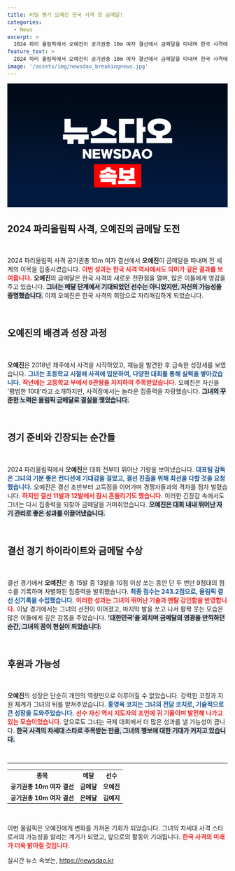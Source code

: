 ```yaml
---
title: 비밀 병기 오예진 한국 사격 첫 금메달!
categories:
  - News
excerpt: >
  2024 파리 올림픽에서 오예진이 공기권총 10m 여자 결선에서 금메달을 따내며 한국 사격에 감격의 순간을 안겼다. 메달 기대주가 아니었던 그녀가 신기록을 경신하며 첫 올림픽에 큰 이변을 만들어냈다.
feature_text: >
  2024 파리 올림픽에서 오예진이 공기권총 10m 여자 결선에서 금메달을 따내며 한국 사격에 감격의 순간을 안겼다. 메달 기대주가 아니었던 그녀가 신기록을 경신하며 첫 올림픽에 큰 이변을 만들어냈다.
image: '/assets/img/newsdao_breakingnews.jpg'
---
```


<p><img src="/assets/img/newsdao_breakingnews.jpg" alt="ontimetimes 속보" /></p>

<h2 data-ke-size="size26">2024 파리올림픽 사격, 오예진의 금메달 도전</h2>

<p data-ke-size="size16">&nbsp;</p>

<p>2024 파리올림픽 사격 공기권총 10m 여자 결선에서 <strong>오예진</strong>이 금메달을 따내며 전 세계의 이목을 집중시켰습니다. <b><span style="color: #ee2323;">이번 성과는 한국 사격 역사에서도 의미가 깊은 결과를 보여줍니다.</span></b> <strong>오예진</strong>의 금메달은 한국 사격의 새로운 전환점을 열며, 많은 이들에게 영감을 주고 있습니다. <b><span style="background-color: #21538527;">그녀는 메달 단계에서 기대되었던 선수는 아니었지만, 자신의 가능성을 증명했습니다.</span></b> 이제 오예진은 한국 사격의 희망으로 자리매김하게 되었습니다.</p>

<p data-ke-size="size16">&nbsp;</p>

<h2 data-ke-size="size26">오예진의 배경과 성장 과정</h2>

<p data-ke-size="size16">&nbsp;</p>

<p><strong>오예진</strong>은 2018년 제주에서 사격을 시작하였고, 재능을 발견한 후 급속한 성장세를 보였습니다. <b><span style="color: #1a5490;">그녀는 초등학교 시절에 사격에 입문하여, 다양한 대회를 통해 실력을 쌓아갔습니다.</span></b> <b><span style="color: #ee2323;">작년에는 고등학교 부에서 9관왕을 차지하여 주목받았습니다.</span></b> 오예진은 자신을 '평범한 10대'라고 소개하지만, 사격장에서는 놀라운 집중력을 자랑했습니다. <b><span style="background-color: #21538527;">그녀의 꾸준한 노력은 올림픽 금메달로 결실을 맺었습니다.</span></b></p>

<p data-ke-size="size16">&nbsp;</p>

<h2 data-ke-size="size26">경기 준비와 긴장되는 순간들</h2>

<p data-ke-size="size16">&nbsp;</p>

<p>2024 파리올림픽에서 <strong>오예진</strong>은 대회 전부터 뛰어난 기량을 보여냈습니다. <b><span style="color: #1a5490;">대표팀 감독은 그녀의 기분 좋은 컨디션에 기대감을 걸었고, 결선 진출을 위해 최선을 다할 것을 요청했습니다.</span></b> 오예진은 결선 초반부터 고득점을 이어가며 경쟁자들과의 격차를 점차 벌렸습니다. <b><span style="color: #ee2323;">하지만 결선 11발과 12발에서 잠시 흔들리기도 했습니다.</span></b> 이러한 긴장감 속에서도 그녀는 다시 집중력을 되찾아 금메달을 거머쥐었습니다. <b><span style="background-color: #21538527;">오예진은 대회 내내 뛰어난 자기 관리로 좋은 성과를 이끌어냈습니다.</span></b></p>

<p data-ke-size="size16">&nbsp;</p>

<h2 data-ke-size="size26">결선 경기 하이라이트와 금메달 수상</h2>

<p data-ke-size="size16">&nbsp;</p>

<p>결선 경기에서 <strong>오예진</strong>은 총 15발 중 13발을 10점 이상 쏘는 동안 단 두 번만 9점대의 점수를 기록하며 차별화된 집중력을 발휘했습니다. <b><span style="color: #1a5490;">최종 점수는 243.2점으로, 올림픽 결선 신기록을 수립했습니다.</span></b> <b><span style="color: #ee2323;">이러한 성과는 그녀의 뛰어난 기술과 멘탈 강인함을 반영합니다.</span></b> 이날 경기에서는 그녀의 선전이 이어졌고, 마지막 발을 쏘고 나서 활짝 웃는 모습은 많은 이들에게 깊은 감동을 주었습니다. <b><span style="background-color: #21538527;">'대한민국'을 외치며 금메달의 영광을 만끽하던 순간, 그녀의 꿈이 현실이 되었습니다.</span></b></p>

<p data-ke-size="size16">&nbsp;</p>

<h2 data-ke-size="size26">후원과 가능성</h2>

<p data-ke-size="size16">&nbsp;</p>

<p><strong>오예진</strong>의 성장은 단순히 개인의 역량만으로 이루어질 수 없었습니다. 강력한 코칭과 지원 체계가 그녀의 뒤를 받쳐주었습니다. <b><span style="color: #1a5490;">홍영옥 코치는 그녀의 전담 코치로, 기술적으로 큰 성장을 도와주었습니다.</span></b> <b><span style="color: #ee2323;">선수 자신 역시 지도자의 조언에 귀 기울이며 발전해 나가고 있는 모습이었습니다.</span></b> 앞으로도 그녀는 국제 대회에서 더 많은 성과를 낼 가능성이 큽니다. <b><span style="background-color: #21538527;">한국 사격의 차세대 스타로 주목받는 만큼, 그녀의 행보에 대한 기대가 커지고 있습니다.</span></b></p>

<p data-ke-size="size16">&nbsp;</p>

<hr />

<table style="width: 100%; border-collapse: collapse;">
    <tr>
        <td style="text-align: center; height: 17px;"><b>종목</b></td>
        <td style="text-align: center; height: 17px;"><b>메달</b></td>
        <td style="text-align: center; height: 17px;"><b>선수</b></td>
    </tr>
    <tr>
        <td style="text-align: center; height: 17px;"><b>공기권총 10m 여자 결선</b></td>
        <td style="text-align: center; height: 17px;"><b>금메달</b></td>
        <td style="text-align: center; height: 17px;"><b>오예진</b></td>
    </tr>
    <tr>
        <td style="text-align: center; height: 17px;"><b>공기권총 10m 여자 결선</b></td>
        <td style="text-align: center; height: 17px;"><b>은메달</b></td>
        <td style="text-align: center; height: 17px;"><b>김예지</b></td>
    </tr>
</table>

<p data-ke-size="size16">&nbsp;</p>

<p>이번 올림픽은 오예진에게 변화를 가져온 기회가 되었습니다. 그녀의 차세대 사격 스타로서의 가능성을 알리는 계기가 되었고, 앞으로의 활동이 기대됩니다. <b><span style="color: #ee2323;">한국 사격의 미래가 더욱 밝아질 것입니다.</span></b> </p>
실시간 뉴스 속보는, <a href="https://newsdao.kr" rel="dofollow">https://newsdao.kr</a>


